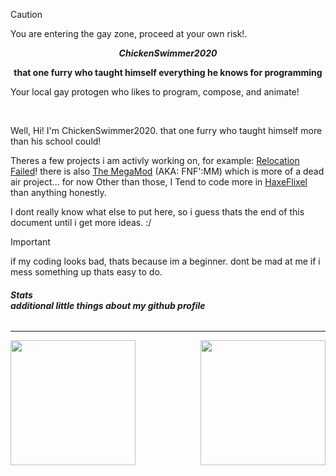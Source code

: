 > [!CAUTION]
> You are entering the gay zone, proceed at your own risk!.

<p align="center" font-size="24"><strong><em>ChickenSwimmer2020</em></strong></p>
<p align="center"><strong>that one furry who taught himself everything he knows for programming</strong></p>
<p align="left"> Your local gay protogen who likes to program, compose, and animate!</p>
<br>
<p>Well, Hi! I'm ChickenSwimmer2020. that one furry who taught himself more than his school could!</p>

Theres a few projects i am activly working on, for example: [Relocation Failed](https://github.com/ChickenSwimmer2020/Relocation_Failed)! there is also [The MegaMod](https://github.com/ChickenSwimmer2020/Friday-Night-Funkin-Mega-Mod) (AKA: FNF':MM) which is more of a dead air project... for now
Other than those, I Tend to code more in [HaxeFlixel](https://haxeflixel.com) than anything honestly.

I dont really know what else to put here, so i guess thats the end of this document until i get more ideas. :/

> [!IMPORTANT]
> if my coding looks bad, thats because im a beginner. dont be mad at me if i mess something up thats easy to do.

<h6><strong> Stats <br> additional little things about my github profile </strong></h6>

---
  
<a href="https://github.com/anuraghazra/github-readme-stats">
  <img height=200 align="lect" src="https://github-readme-stats.vercel.app/api?username=ChickenSwimmer2020&card_width=320&theme=ambient_gradient" />
</a>
<a href="https://github.com/anuraghazra/convoychat">
  <img height=200 align="right" src="https://github-readme-stats.vercel.app/api/top-langs?username=ChickenSwimmer2020&layout=compact&langs_count=4&hide=lua,shell&card_width=320&theme=ambient_gradient" />
</a>
